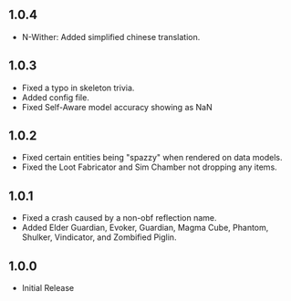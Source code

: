 ## 1.0.4
* N-Wither: Added simplified chinese translation.

## 1.0.3
* Fixed a typo in skeleton trivia.
* Added config file.
* Fixed Self-Aware model accuracy showing as NaN

## 1.0.2
* Fixed certain entities being "spazzy" when rendered on data models.
* Fixed the Loot Fabricator and Sim Chamber not dropping any items.

## 1.0.1
* Fixed a crash caused by a non-obf reflection name.
* Added Elder Guardian, Evoker, Guardian, Magma Cube, Phantom, Shulker, Vindicator, and Zombified Piglin.

## 1.0.0
* Initial Release